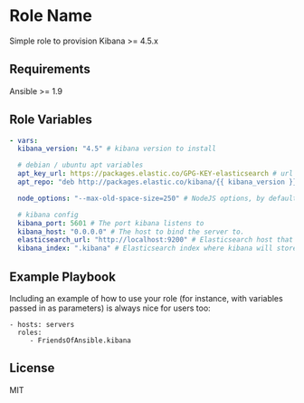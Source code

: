 Role Name
=========

Simple role to provision Kibana >= 4.5.x

Requirements
------------

Ansible >= 1.9

Role Variables
--------------

```yaml
- vars:
  kibana_version: "4.5" # kibana version to install

  # debian / ubuntu apt variables
  apt_key_url: https://packages.elastic.co/GPG-KEY-elasticsearch # url for the apt repo key
  apt_repo: "deb http://packages.elastic.co/kibana/{{ kibana_version }}/debian stable main" # apt repo to install kibana from

  node_options: "--max-old-space-size=250" # NodeJS options, by default limiting the memory node will consume

  # kibana config
  kibana_port: 5601 # The port kibana listens to
  kibana_host: "0.0.0.0" # The host to bind the server to.
  elasticsearch_url: "http://localhost:9200" # Elasticsearch host that will be used by Kibana
  kibana_index: ".kibana" # Elasticsearch index where kibana will store its config
```

Example Playbook
----------------

Including an example of how to use your role (for instance, with variables passed in as parameters) is always nice for users too:

    - hosts: servers
      roles:
         - FriendsOfAnsible.kibana

License
-------

MIT
